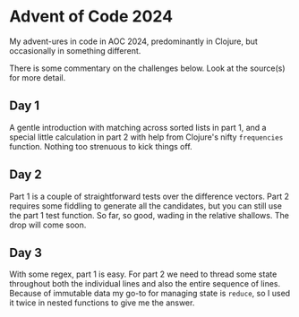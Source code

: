 # Advent of Code 2024

My advent-ures in code in AOC 2024, predominantly in Clojure, but occasionally in something
different.

There is some commentary on the challenges below. Look at the source(s) for more detail.

## Day 1

A gentle introduction with matching across sorted lists in part 1, and a special little calculation in part 2 with help from Clojure's nifty `frequencies` function. Nothing too strenuous to kick things off.

## Day 2

Part 1 is a couple of straightforward tests over the difference vectors. Part 2 requires some fiddling to generate all the candidates, but you can still use the part 1 test function. So far, so good, wading in the relative shallows. The drop will come soon.

## Day 3

With some regex, part 1 is easy. For part 2 we need to thread some state throughout both the individual lines and also the entire sequence of lines. Because of immutable data my go-to for managing state is `reduce`, so I used it twice in nested functions to give me the answer.